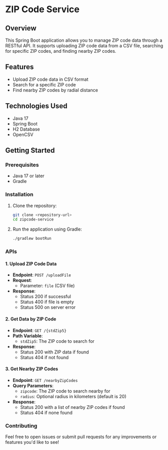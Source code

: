 # ZIP Code Service

## Overview
This Spring Boot application allows you to manage ZIP code data through a RESTful API. It supports uploading ZIP code data from a CSV file, searching for specific ZIP codes, and finding nearby ZIP codes.

## Features
- Upload ZIP code data in CSV format
- Search for a specific ZIP code
- Find nearby ZIP codes by radial distance

## Technologies Used
- Java 17
- Spring Boot
- H2 Database
- OpenCSV

## Getting Started

### Prerequisites
- Java 17 or later
- Gradle

### Installation
1. Clone the repository:
   ```bash
   git clone <repository-url>
   cd zipcode-service
   ```

2. Run the application using Gradle:
   ```bash
   ./gradlew bootRun
   ```

### APIs

#### 1. Upload ZIP Code Data
- **Endpoint**: `POST /uploadFile`
- **Request**: 
  - Parameter: `file` (CSV file)
- **Response**:
  - Status 200 if successful
  - Status 400 if file is empty
  - Status 500 on server error

#### 2. Get Data by ZIP Code
- **Endpoint**: `GET /{stdZip5}`
- **Path Variable**: 
  - `stdZip5`: The ZIP code to search for
- **Response**:
  - Status 200 with ZIP data if found
  - Status 404 if not found

#### 3. Get Nearby ZIP Codes
- **Endpoint**: `GET /nearbyZipCodes`
- **Query Parameters**: 
  - `zipcode`: The ZIP code to search nearby for
  - `radius`: Optional radius in kilometers (default is 20)
- **Response**:
  - Status 200 with a list of nearby ZIP codes if found
  - Status 404 if none found

### Contributing
Feel free to open issues or submit pull requests for any improvements or features you'd like to see!
